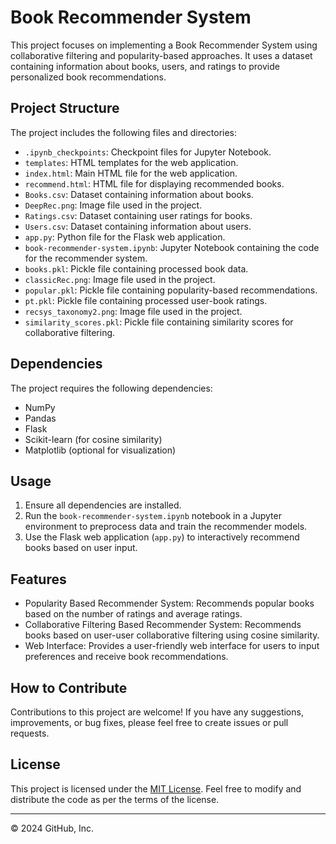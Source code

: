 # Book Recommender System

This project focuses on implementing a Book Recommender System using collaborative filtering and popularity-based approaches. It uses a dataset containing information about books, users, and ratings to provide personalized book recommendations.

## Project Structure

The project includes the following files and directories:

- `.ipynb_checkpoints`: Checkpoint files for Jupyter Notebook.
- `templates`: HTML templates for the web application.
- `index.html`: Main HTML file for the web application.
- `recommend.html`: HTML file for displaying recommended books.
- `Books.csv`: Dataset containing information about books.
- `DeepRec.png`: Image file used in the project.
- `Ratings.csv`: Dataset containing user ratings for books.
- `Users.csv`: Dataset containing information about users.
- `app.py`: Python file for the Flask web application.
- `book-recommender-system.ipynb`: Jupyter Notebook containing the code for the recommender system.
- `books.pkl`: Pickle file containing processed book data.
- `classicRec.png`: Image file used in the project.
- `popular.pkl`: Pickle file containing popularity-based recommendations.
- `pt.pkl`: Pickle file containing processed user-book ratings.
- `recsys_taxonomy2.png`: Image file used in the project.
- `similarity_scores.pkl`: Pickle file containing similarity scores for collaborative filtering.

## Dependencies

The project requires the following dependencies:

- NumPy
- Pandas
- Flask
- Scikit-learn (for cosine similarity)
- Matplotlib (optional for visualization)

## Usage

1. Ensure all dependencies are installed.
2. Run the `book-recommender-system.ipynb` notebook in a Jupyter environment to preprocess data and train the recommender models.
3. Use the Flask web application (`app.py`) to interactively recommend books based on user input.

## Features

- Popularity Based Recommender System: Recommends popular books based on the number of ratings and average ratings.
- Collaborative Filtering Based Recommender System: Recommends books based on user-user collaborative filtering using cosine similarity.
- Web Interface: Provides a user-friendly web interface for users to input preferences and receive book recommendations.

## How to Contribute

Contributions to this project are welcome! If you have any suggestions, improvements, or bug fixes, please feel free to create issues or pull requests.

## License

This project is licensed under the [MIT License](LICENSE). Feel free to modify and distribute the code as per the terms of the license.

---

© 2024 GitHub, Inc.
